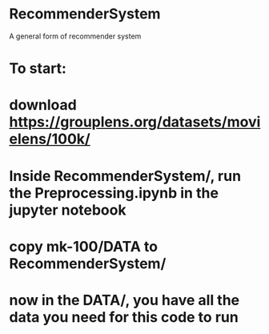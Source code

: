 # RecommenderSystem
A general form of recommender system


# To start:
# download https://grouplens.org/datasets/movielens/100k/


# Inside RecommenderSystem/, run the Preprocessing.ipynb in the jupyter notebook
# copy mk-100/DATA to RecommenderSystem/

# now in the DATA/, you have all the data you need for this code to run
